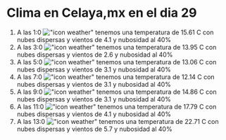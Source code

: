 # Clima en Celaya,mx en el dia 29

1. A las 1:0 !["icon weather"](http://openweathermap.org/img/w/03n.png) tenemos una temperatura de 15.61 C con nubes dispersas y  vientos de 4.1 y nubosidad al 40%
1. A las 3:0 !["icon weather"](http://openweathermap.org/img/w/03n.png) tenemos una temperatura de 13.95 C con nubes dispersas y  vientos de 2.6 y nubosidad al 40%
1. A las 5:0 !["icon weather"](http://openweathermap.org/img/w/03n.png) tenemos una temperatura de 13.06 C con nubes dispersas y  vientos de 3.1 y nubosidad al 40%
1. A las 7:0 !["icon weather"](http://openweathermap.org/img/w/03n.png) tenemos una temperatura de 12.14 C con nubes dispersas y  vientos de 3.1 y nubosidad al 40%
1. A las 9:0 !["icon weather"](http://openweathermap.org/img/w/03d.png) tenemos una temperatura de 14.86 C con nubes dispersas y  vientos de 3.1 y nubosidad al 40%
1. A las 11:0 !["icon weather"](http://openweathermap.org/img/w/03d.png) tenemos una temperatura de 17.79 C con nubes dispersas y  vientos de 4.1 y nubosidad al 40%
1. A las 13:0 !["icon weather"](http://openweathermap.org/img/w/03d.png) tenemos una temperatura de 22.71 C con nubes dispersas y  vientos de 5.7 y nubosidad al 40%
